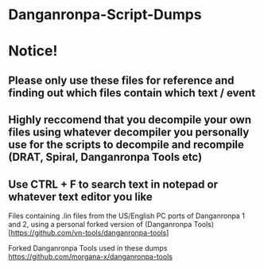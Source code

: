 # Danganronpa-Script-Dumps

# Notice!
## Please only use these files for reference and finding out which files contain which text / event
## Highly reccomend that you decompile your own files using whatever decompiler you personally use for the scripts to decompile and recompile (DRAT, Spiral, Danganronpa Tools etc)
## Use CTRL + F to search text in notepad or whatever text editor you like

Files containing .lin files from the US/English PC ports of Danganronpa 1 and 2, using a personal forked version of (Danganronpa Tools)[https://github.com/vn-tools/danganronpa-tools]

Forked Danganronpa Tools used in these dumps https://github.com/morgana-x/danganronpa-tools


